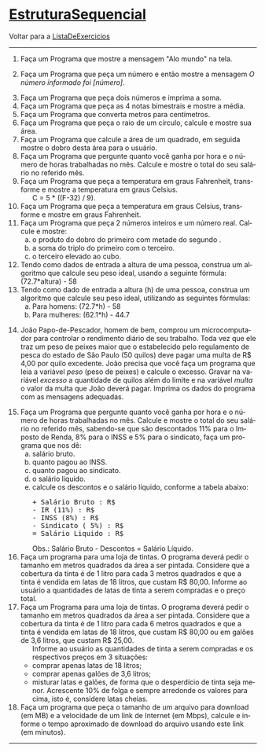 <!DOCTYPE HTML PUBLIC "-//W3C//DTD HTML 4.01//EN" "http://www.w3.org/TR/html4/strict.dtd">
<html>
<head>
<meta http-equiv="Content-Type" content="text/html;charset=utf-8">
<meta name="robots" content="index,nofollow">

<h1 id="pagelocation"><span><a class="backlink" href="/EstruturaSequencial?action=fullsearch&amp;context=180&amp;value=linkto%3A%22EstruturaSequencial%22" rel="nofollow" title="Clique para fazer uma busca completa por este título">EstruturaSequencial</a></span></h1>
<!-- INICIO --><div dir="ltr" id="content" lang="pt-br"><span class="anchor" id="top"></span>
<span class="anchor" id="line-1"></span><p class="line862">Voltar para a <a href="/ListaDeExercicios">ListaDeExercicios</a> <span class="anchor" id="line-2"></span><hr /><p class="line874"> <span class="anchor" id="line-3"></span><span class="anchor" id="line-4"></span><ol type="1"><li>Faça um Programa que mostre a mensagem "Alo mundo" na tela.  <span class="anchor" id="line-5"></span><span class="anchor" id="line-6"></span></li><li class="gap"><p class="line862">Faça um Programa que peça um número e então mostre a mensagem <em>O número informado foi [número]</em>.  <span class="anchor" id="line-7"></span><span class="anchor" id="line-8"></span></li><li class="gap">Faça um Programa que peça dois números e imprima a soma.  <span class="anchor" id="line-9"></span><span class="anchor" id="line-10"></span></li><li class="gap">Faça um Programa que peça as 4 notas bimestrais e mostre a média.  <span class="anchor" id="line-11"></span><span class="anchor" id="line-12"></span></li><li class="gap">Faça um Programa que converta metros para centímetros.  <span class="anchor" id="line-13"></span><span class="anchor" id="line-14"></span></li><li class="gap">Faça um Programa que peça o raio de um círculo, calcule e mostre sua área.  <span class="anchor" id="line-15"></span><span class="anchor" id="line-16"></span></li><li class="gap">Faça um Programa que calcule a área de um quadrado, em seguida mostre o dobro desta área para o usuário.  <span class="anchor" id="line-17"></span><span class="anchor" id="line-18"></span></li><li class="gap">Faça um Programa que pergunte quanto você ganha por hora e o número de horas trabalhadas no mês. Calcule e mostre o total do seu salário no referido mês.  <span class="anchor" id="line-19"></span><span class="anchor" id="line-20"></span></li><li class="gap">Faça um Programa que peça a temperatura em graus Fahrenheit, transforme e mostre a temperatura em graus Celsius.  <span class="anchor" id="line-21"></span><ul><li style="list-style-type:none">C = 5 * ((F-32) / 9). <span class="anchor" id="line-22"></span><span class="anchor" id="line-23"></span></li></ul></li><li class="gap">Faça um Programa que peça a temperatura em graus Celsius, transforme e mostre em graus Fahrenheit.  <span class="anchor" id="line-24"></span><span class="anchor" id="line-25"></span></li><li class="gap">Faça um Programa que peça 2 números inteiros e um número real. Calcule e mostre: <span class="anchor" id="line-26"></span><ol type="a"><li>o produto do dobro do primeiro com metade do segundo . <span class="anchor" id="line-27"></span></li><li>a soma do triplo do primeiro com o terceiro. <span class="anchor" id="line-28"></span></li><li>o terceiro elevado ao cubo. <span class="anchor" id="line-29"></span><span class="anchor" id="line-30"></span></li></ol></li><li class="gap">Tendo como dados de entrada a altura de uma pessoa, construa um algoritmo que calcule seu peso ideal, usando a seguinte fórmula: (72.7*altura) - 58 <span class="anchor" id="line-31"></span><span class="anchor" id="line-32"></span></li><li class="gap">Tendo como dado de entrada a altura (h) de uma pessoa, construa um algoritmo que calcule seu peso ideal, utilizando as seguintes fórmulas: <span class="anchor" id="line-33"></span><ol type="a"><li>Para homens: (72.7*h) - 58 <span class="anchor" id="line-34"></span></li><li>Para mulheres: (62.1*h) - 44.7 <span class="anchor" id="line-35"></span><span class="anchor" id="line-36"></span><span class="anchor" id="line-37"></span></li></ol></li><li class="gap"><p class="line862">João Papo-de-Pescador, homem de bem, comprou um microcomputador para controlar o rendimento diário de seu trabalho. Toda vez que ele traz um peso de peixes maior que o estabelecido pelo regulamento de pesca do estado de São Paulo (50 quilos) deve pagar uma multa de R$ 4,00 por quilo excedente. João precisa que você faça um programa que leia a variável <em>peso</em> (peso de peixes) e calcule o excesso. Gravar na variável <em>excesso</em> a quantidade de quilos além do limite e na variável <em>multa</em> o valor da multa que João deverá pagar. Imprima os dados do programa com as mensagens adequadas. <span class="anchor" id="line-38"></span><span class="anchor" id="line-39"></span></li><li class="gap">Faça um Programa que pergunte quanto você ganha por hora e o número de horas trabalhadas no mês. Calcule e mostre o total do seu salário no referido mês, sabendo-se que são descontados 11% para o Imposto de Renda, 8% para o INSS e 5% para o sindicato, faça um programa que nos dê: <span class="anchor" id="line-40"></span><ol type="a"><li>salário bruto. <span class="anchor" id="line-41"></span></li><li>quanto pagou ao INSS. <span class="anchor" id="line-42"></span></li><li>quanto pagou ao sindicato. <span class="anchor" id="line-43"></span></li><li>o salário líquido. <span class="anchor" id="line-44"></span></li><li>calcule os descontos e o salário líquido, conforme a tabela abaixo: <span class="anchor" id="line-45"></span><span class="anchor" id="line-46"></span><span class="anchor" id="line-47"></span><span class="anchor" id="line-48"></span><span class="anchor" id="line-49"></span><span class="anchor" id="line-50"></span><span class="anchor" id="line-51"></span><pre><span class="anchor" id="line-1"></span>+ Salário Bruto : R$
<span class="anchor" id="line-2"></span>- IR (11%) : R$
<span class="anchor" id="line-3"></span>- INSS (8%) : R$
<span class="anchor" id="line-4"></span>- Sindicato ( 5%) : R$
<span class="anchor" id="line-5"></span>= Salário Liquido : R$</pre><span class="anchor" id="line-52"></span>Obs.: Salário Bruto - Descontos = Salário Líquido. <span class="anchor" id="line-53"></span><span class="anchor" id="line-54"></span></li></ol></li><li class="gap">Faça um programa para uma loja de tintas. O programa deverá pedir o tamanho em metros quadrados da área a ser pintada. Considere que a cobertura da tinta é de 1 litro para cada 3 metros quadrados e que a tinta é vendida em latas de 18 litros, que custam R$ 80,00. Informe ao usuário a quantidades de latas de tinta a serem compradas e o preço total. <span class="anchor" id="line-55"></span><span class="anchor" id="line-56"></span></li><li class="gap">Faça um Programa para uma loja de tintas. O programa deverá pedir o tamanho em metros quadrados da área a ser pintada. Considere que a cobertura da tinta é de 1 litro para cada 6 metros quadrados e que a tinta é vendida em latas de 18 litros, que custam R$ 80,00 ou em galões de 3,6 litros, que custam R$ 25,00. <span class="anchor" id="line-57"></span><ul><li style="list-style-type:none">Informe ao usuário as quantidades de tinta a serem compradas e os respectivos preços em 3 situações: <span class="anchor" id="line-58"></span></li><li>comprar apenas latas de 18 litros; <span class="anchor" id="line-59"></span></li><li>comprar apenas galões de 3,6 litros; <span class="anchor" id="line-60"></span></li><li>misturar latas e galões, de forma que o desperdício de tinta seja menor. <span class="anchor" id="line-61"></span><span class="anchor" id="line-62"></span>Acrescente 10% de folga e sempre arredonde os valores para cima, isto é, considere latas cheias. <span class="anchor" id="line-63"></span><span class="anchor" id="line-64"></span></li></ul></li><li class="gap">Faça um programa que peça o tamanho de um arquivo para download (em MB) e a velocidade de um link de Internet (em Mbps), calcule e informe o tempo aproximado de download do arquivo usando este link (em minutos). <span class="anchor" id="line-65"></span><span class="anchor" id="line-66"></span></li></ol><p class="line867"><hr /><p class="line874"> <span class="anchor" id="line-67
</body>
</html>

